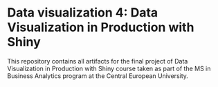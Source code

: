 # Data visualization 4: Data Visualization in Production with Shiny

This repository contains all artifacts for the final project of Data Visualization in Production with Shiny course taken as part of the MS in Business Analytics program at the Central European University. 